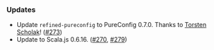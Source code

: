 ### Updates

* Update `refined-pureconfig` to PureConfig 0.7.0.
  Thanks to [Torsten Scholak](https://github.com/tscholak)!
  ([#273][#273])
* Update to Scala.js 0.6.16. ([#270][#270], [#279][#279])

[#270]: https://github.com/fthomas/refined/pull/270
[#273]: https://github.com/fthomas/refined/pull/273
[#279]: https://github.com/fthomas/refined/pull/279

